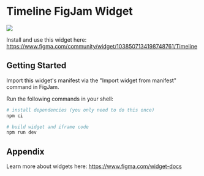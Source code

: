 # Timeline FigJam Widget

![](https://www.figma.com/community/widget/1038507134198748761/thumbnail)

Install and use this widget here: https://www.figma.com/community/widget/1038507134198748761/Timeline

## Getting Started

Import this widget's manifest via the "Import widget from manifest" command in FigJam.

Run the following commands in your shell:

```bash
# install dependencies (you only need to do this once)
npm ci

# build widget and iframe code
npm run dev
```

## Appendix

Learn more about widgets here:
https://www.figma.com/widget-docs
